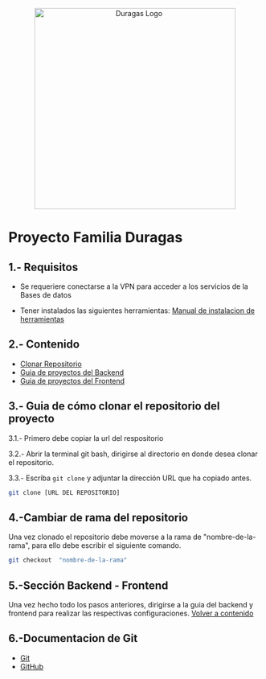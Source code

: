 <p align="center"><a href="#" target="_blank"><img src="https://duragaspromo.com/img/logo.png" width="400" alt="Duragas Logo"></a></p>

# Proyecto Familia Duragas

## 1.- Requisitos

- Se requeriere conectarse a la VPN para acceder a los servicios de la Bases de datos

 - Tener instalados las siguientes herramientas:  [Manual de instalacion de herramientas](https://github.com/JoelBaj/API/blob/main/Herramientas.md)

## 2.- Contenido

- [Clonar Repositorio](#guia-de-cómo-clonar-el-repositorio-del-proyecto)
- [Guia de proyectos del Backend](https://github.com/JoelBaj/API/blob/main/backend.md)
- [Guia de proyectos del Frontend](https://github.com/JoelBaj/API/blob/main/frontend.md)

## 3.- Guia de cómo clonar el repositorio del proyecto

3.1.- Primero debe copiar la url del respositorio

3.2.- Abrir la terminal git bash, dirigirse al directorio en donde desea clonar el repositorio.

3.3.- Escriba `git clone` y adjuntar la dirección URL que ha copiado antes.

```bash
git clone [URL DEL REPOSITORIO]
```

## 4.-Cambiar de rama del repositorio

Una vez clonado el repositorio debe moverse a la rama de "nombre-de-la-rama", para ello debe escribir el siguiente comando. 

```bash
git checkout  "nombre-de-la-rama"
```

## 5.-Sección Backend - Frontend
Una vez hecho todo los pasos anteriores, dirigirse a la guia del backend y frontend para realizar las respectivas configuraciones. [Volver a contenido](#2--contenido) 


## 6.-Documentacion de Git
- [Git](https://git-scm.com/docs/git/es)
- [GitHub](https://docs.github.com/es/repositories/creating-and-managing-repositories/cloning-a-repository)

